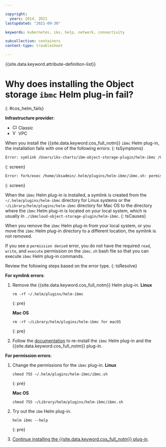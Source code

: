 ```yaml
---

copyright: 
  years: 2014, 2021
lastupdated: "2021-09-30"

keywords: kubernetes, iks, help, network, connectivity

subcollection: containers
content-type: troubleshoot

---
```




{{site.data.keyword.attribute-definition-list}}



# Why does installing the Object storage `ibmc` Helm plug-in fail?
{: #cos_helm_fails}

**Infrastructure provider**:
* <img src="images/icon-classic.png" alt="Classic infrastructure provider icon" width="15" style="width:15px; border-style: none"/> Classic
* <img src="images/icon-vpc.png" alt="VPC infrastructure provider icon" width="15" style="width:15px; border-style: none"/> VPC




When you install the {{site.data.keyword.cos_full_notm}} `ibmc` Helm plug-in, the installation fails with one of the following errors:
{: tsSymptoms}

```sh
Error: symlink /Users/iks-charts/ibm-object-storage-plugin/helm-ibmc /Users/ibm/.helm/plugins/helm-ibmc: file exists
```
{: screen}

```sh
Error: fork/exec /home/iksadmin/.helm/plugins/helm-ibmc/ibmc.sh: permission denied
```
{: screen}


When the `ibmc` Helm plug-in is installed, a symlink is created from the `~/.helm/plugins/helm-ibmc` directory for Linux systems or the `~/Library/helm/plugins/helm-ibmc` directory for Mac OS to the directory where the `ibmc` Helm plug-in is located on your local system, which is usually in `./ibmcloud-object-storage-plugin/helm-ibmc`.
{: tsCauses}

When you remove the `ibmc` Helm plug-in from your local system, or you move the `ibmc` Helm plug-in directory to a different location, the symlink is not removed.

If you see a `permission denied` error, you do not have the required `read`, `write`, and `execute` permission on the `ibmc.sh` bash file so that you can execute `ibmc` Helm plug-in commands.


Review the following steps based on the error type.
{: tsResolve}

**For symlink errors**:

1. Remove the {{site.data.keyword.cos_full_notm}} Helm plug-in.
    **Linux**
    ```
    rm -rf ~/.helm/plugins/helm-ibmc
    ```
    {: pre}

    **Mac OS**
    ```
    rm -rf ~/Library/helm/plugins/helm-ibmc for macOS
    ```
    {: pre}

2. Follow the [documentation](/docs/containers?topic=containers-object_storage#install_cos) to re-install the `ibmc` Helm plug-in and the {{site.data.keyword.cos_full_notm}} plug-in.

**For permission errors**:

1. Change the permissions for the `ibmc` plug-in.
    **Linux**
    ```
    chmod 755 ~/.helm/plugins/helm-ibmc/ibmc.sh
    ```
    {: pre}

    **Mac OS**
    ```
    chmod 755 ~/Library/helm/plugins/helm-ibmc/ibmc.sh
    ```

2. Try out the `ibm` Helm plug-in.
    ```
    helm ibmc --help
    ```
    {: pre}

3. [Continue installing the {{site.data.keyword.cos_full_notm}} plug-in](/docs/containers?topic=containers-object_storage#install_cos).






